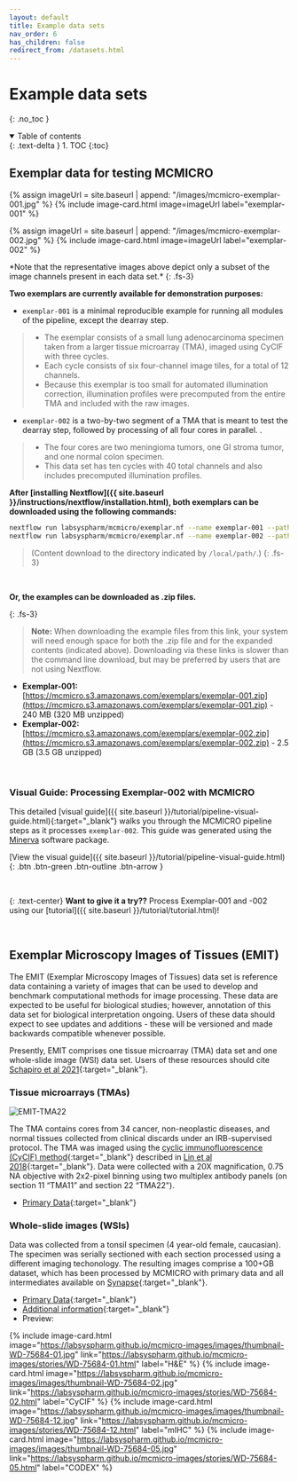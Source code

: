 ```yaml
---
layout: default
title: Example data sets
nav_order: 6
has_children: false
redirect_from: /datasets.html
---
```

# Example data sets
{: .no_toc }

<details open markdown="block">
  <summary>
    Table of contents
  </summary>
  {: .text-delta }
1. TOC
{:toc}
</details>

## Exemplar data for testing MCMICRO

<div class="basic-grid mt-6">

{% assign imageUrl = site.baseurl | append: "/images/mcmicro-exemplar-001.jpg" %}
{% include image-card.html 
    image=imageUrl
    label="exemplar-001"
%}

{% assign imageUrl = site.baseurl | append: "/images/mcmicro-exemplar-002.jpg" %}
{% include image-card.html 
    image=imageUrl
    label="exemplar-002"
%}

</div><!-- end grid -->
*Note that the representative images above depict only a subset of the image channels present in each data set.*
{: .fs-3}

<br>

**Two exemplars are currently available for demonstration purposes:**
* `exemplar-001` is a minimal reproducible example for running all modules of the pipeline, except the dearray step. 
>* The exemplar consists of a small lung adenocarcinoma specimen taken from a larger tissue microarray (TMA), imaged using CyCIF with three cycles. 
>* Each cycle consists of six four-channel image tiles, for a total of 12 channels. 
>* Because this exemplar is too small for automated illumination correction, illumination profiles were precomputed from the entire TMA and included with the raw images.

* `exemplar-002` is a two-by-two segment of a TMA that is meant to test the dearray step, followed by processing of all four cores in parallel. . 
>* The four cores are two meningioma tumors, one GI stroma tumor, and one normal colon specimen. 
>* This data set has ten cycles with 40 total channels and also includes precomputed illumination profiles.

**After [installing Nextflow]({{ site.baseurl }}/instructions/nextflow/installation.html), both exemplars can be downloaded using the following commands:**
``` bash
nextflow run labsyspharm/mcmicro/exemplar.nf --name exemplar-001 --path /local/path/
nextflow run labsyspharm/mcmicro/exemplar.nf --name exemplar-002 --path /local/path/
```

>(Content download to the directory indicated by `/local/path/`.)
{: .fs-3}

<br>

**Or, the examples can be downloaded as .zip files.**

{: .fs-3}
> **Note:** When downloading the example files from this link, your system will need enough space for both the .zip file and for the expanded contents (indicated above). Downloading via these links is slower than the command line download, but may be preferred by users that are not using Nextflow.

* **Exemplar-001:** [https://mcmicro.s3.amazonaws.com/exemplars/exemplar-001.zip](https://mcmicro.s3.amazonaws.com/exemplars/exemplar-001.zip) - 240 MB (320 MB unzipped)
* **Exemplar-002:** [https://mcmicro.s3.amazonaws.com/exemplars/exemplar-002.zip](https://mcmicro.s3.amazonaws.com/exemplars/exemplar-002.zip) - 2.5 GB (3.5 GB unzipped)

<br>

### Visual Guide: Processing Exemplar-002 with MCMICRO 
This detailed [visual guide]({{ site.baseurl }}/tutorial/pipeline-visual-guide.html){:target="_blank"}  walks you through the MCMICRO pipeline steps as it processes `exemplar-002`. This guide was generated using the [Minerva]({{base.siteurl}}/modules/#minerva) software package.

[View the visual guide]({{ site.baseurl }}/tutorial/pipeline-visual-guide.html){: .btn .btn-green .btn-outline .btn-arrow }

<br>

{: .text-center}
**Want to give it a try??** Process Exemplar-001 and -002 using our [tutorial]({{ site.baseurl }}/tutorial/tutorial.html)!

<br>

## Exemplar Microscopy Images of Tissues (EMIT)

The EMIT (Exemplar Microscopy Images of Tissues) data set is reference data containing a variety of images that can be used to develop and benchmark computational methods for image processing. These data are expected to be useful for biological studies; however, annotation of this data set for biological interpretation ongoing. Users of these data should expect to see updates and additions - these will be versioned and made backwards compatible whenever possible.

Presently, EMIT comprises one tissue microarray (TMA) data set and one whole-slide image (WSI) data set. Users of these resources should cite [Schapiro et al 2021](https://doi.org/10.1038/s41592-021-01308-y){:target="_blank"}.


### Tissue microarrays (TMAs)

<img src="{{ site.baseurl }}/images/EMIT_TMA22.png" alt="EMIT-TMA22">

The TMA contains cores from 34 cancer, non-neoplastic diseases, and normal tissues collected from clinical discards under an IRB-supervised protocol. The TMA was imaged using the [cyclic immunofluorescence (CyCIF) method](https://www.cycif.org/){:target="_blank"} described in [Lin et al 2018](https://elifesciences.org/articles/31657){:target="_blank"}. Data were collected with a 20X magnification, 0.75 NA objective with 2x2-pixel binning using two multiplex antibody panels (on section 11 “TMA11” and section 22 “TMA22").

* [Primary Data](https://www.synapse.org/#!Synapse:syn22345748/wiki/609239){:target="_blank"}

### Whole-slide images (WSIs)

Data was collected from a tonsil specimen (4 year-old female, caucasian). The specimen was serially sectioned with each section processed using a different imaging techonology. The resulting images comprise a 100+GB dataset, which has been processed by MCMICRO with primary data and all intermediates available on [Synapse](https://www.synapse.org/#!Synapse:syn24849819/wiki/608441){:target="_blank"}.

* [Primary Data](https://www.synapse.org/#!Synapse:syn24849819/wiki/608441){:target="_blank"}
* [Additional information](https://labsyspharm.github.io/mcmicro-images/){:target="_blank"}
* Preview:

<div class="basic-grid four-column">

{% include image-card.html 
    image="https://labsyspharm.github.io/mcmicro-images/images/thumbnail-WD-75684-01.jpg"
    link="https://labsyspharm.github.io/mcmicro-images/stories/WD-75684-01.html"
    label="H&E"
%}
{% include image-card.html 
    image="https://labsyspharm.github.io/mcmicro-images/images/thumbnail-WD-75684-02.jpg"
    link="https://labsyspharm.github.io/mcmicro-images/stories/WD-75684-02.html"
    label="CyCIF"
%}
{% include image-card.html 
    image="https://labsyspharm.github.io/mcmicro-images/images/thumbnail-WD-75684-12.jpg"
    link="https://labsyspharm.github.io/mcmicro-images/stories/WD-75684-12.html"
    label="mIHC"
%}
{% include image-card.html 
    image="https://labsyspharm.github.io/mcmicro-images/images/thumbnail-WD-75684-05.jpg"
    link="https://labsyspharm.github.io/mcmicro-images/stories/WD-75684-05.html"
    label="CODEX"
%}

</div><!-- end grid -->
